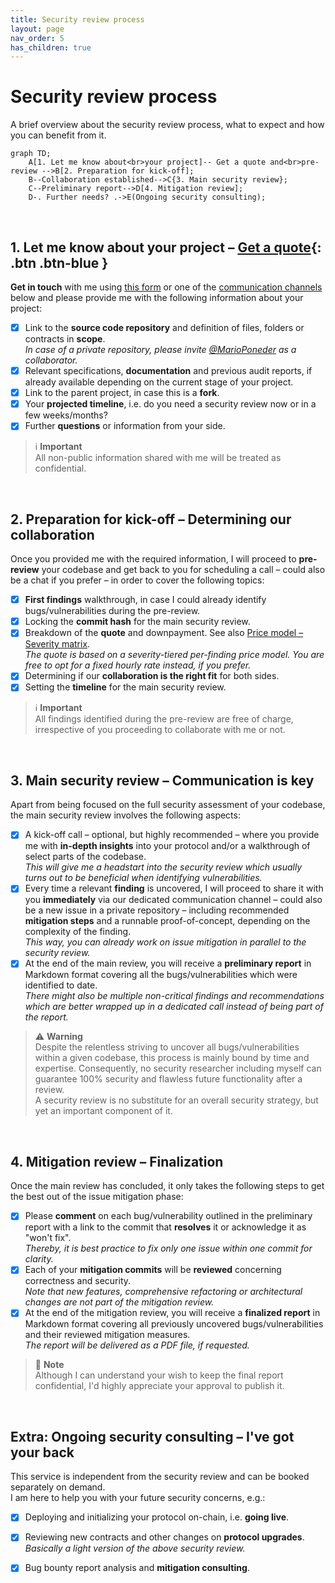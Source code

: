 ```yaml
---
title: Security review process
layout: page
nav_order: 5
has_children: true
---
```


# Security review process
A brief overview about the security review process, what to expect and how you can benefit from it.

```mermaid
graph TD;
    A[1. Let me know about<br>your project]-- Get a quote and<br>pre-review -->B[2. Preparation for kick-off];
    B--Collaboration established-->C{3. Main security review};
    C--Preliminary report-->D[4. Mitigation review];
    D-. Further needs? .->E(Ongoing security consulting);
```

&nbsp;

## 1. Let me know about your project &ndash; [Get a quote](https://tally.so/r/3lOGb6){: .btn .btn-blue }

**Get in touch** with me using [this form](https://tally.so/r/3lOGb6) or one of the [communication channels](#communication-channels) below and please provide me with the following information about your project:

- [x] Link to the **source code repository** and definition of files, folders or contracts in **scope**.  
*In case of a private repository, please invite [@MarioPoneder](https://github.com/MarioPoneder) as a collaborator.*  
- [x] Relevant specifications, **documentation** and previous audit reports, if already available depending on the current stage of your project.  
- [x] Link to the parent project, in case this is a **fork**.  
- [x] Your **projected timeline**, i.e. do you need a security review now or in a few weeks/months?  
- [x] Further **questions** or information from your side.  

> ℹ️ **Important**  
> All non-public information shared with me will be treated as confidential.

&nbsp;

## 2. Preparation for kick-off &ndash; Determining our collaboration
Once you provided me with the required information, I will proceed to **pre-review** your codebase and get back to you for scheduling a call &ndash; could also be a chat if you prefer &ndash; in order to cover the following topics:
- [x] **First findings** walkthrough, in case I could already identify bugs/vulnerabilities during the pre-review.
- [x] Locking the **commit hash** for the main security review.
- [x] Breakdown of the **quote** and downpayment. See also [Price model &ndash; Severity matrix](/price-model.html).  
  *The quote is based on a severity-tiered per-finding price model. You are free to opt for a fixed hourly rate instead, if you prefer.*
- [x] Determining if our **collaboration is the right fit** for both sides.
- [x] Setting the **timeline** for the main security review.

> ℹ️ **Important**  
> All findings identified during the pre-review are free of charge, irrespective of you proceeding to collaborate with me or not.

&nbsp;

## 3. Main security review &ndash; Communication is key

Apart from being focused on the full security assessment of your codebase, the main security review involves the following aspects:
- [x] A kick-off call  &ndash; optional, but highly recommended &ndash; where you provide me with **in-depth insights** into your protocol and/or a walkthrough of select parts of the codebase.  
*This will give me a headstart into the security review which usually turns out to be beneficial when identifying vulnerabilities.*
- [x] Every time a relevant **finding** is uncovered, I will proceed to share it with you **immediately** via our dedicated communication channel &ndash; could also be a new issue in a private repository &ndash; including recommended **mitigation steps** and a runnable proof-of-concept, depending on the complexity of the finding.  
*This way, you can already work on issue mitigation in parallel to the security review.*
- [x] At the end of the main review, you will receive a **preliminary report** in Markdown format covering all the bugs/vulnerabilities which were identified to date.  
*There might also be multiple non-critical findings and recommendations which are better wrapped up in a dedicated call instead of being part of the report.*

> ⚠️ **Warning**  
> Despite the relentless striving to uncover all bugs/vulnerabilities within a given codebase, this process is mainly bound by time and expertise. Consequently, no security researcher including myself can guarantee 100% security and flawless future functionality after a review.  
> A security review is no substitute for an overall security strategy, but yet an important component of it.  

&nbsp;

## 4. Mitigation review &ndash; Finalization

Once the main review has concluded, it only takes the following steps to get the best out of the issue mitigation phase:
- [x] Please **comment** on each bug/vulnerability outlined in the preliminary report with a link to the commit that **resolves** it or acknowledge it as "won't fix".  
*Thereby, it is best practice to fix only one issue within one commit for clarity.*
- [x] Each of your **mitigation commits** will be **reviewed** concerning correctness and security.  
  *Note that new features, comprehensive refactoring or architectural changes are not part of the mitigation review.*
- [x] At the end of the mitigation review, you will receive a **finalized report** in Markdown format covering all previously uncovered bugs/vulnerabilities and their reviewed mitigation measures.  
  *The report will be delivered as a PDF file, if requested.*

> 📝 **Note**  
> Although I can understand your wish to keep the final report confidential, I'd highly appreciate your approval to publish it.

&nbsp;

## Extra: Ongoing security consulting &ndash; I've got your back
This service is independent from the security review and can be booked separately on demand.  
I am here to help you with your future security concerns, e.g.:
- [x] Deploying and initializing your protocol on-chain, i.e. **going live**.
- [x] Reviewing new contracts and other changes on **protocol upgrades**.  
   *Basically a light version of the above security review.*
- [x] Bug bounty report analysis and **mitigation consulting**.

